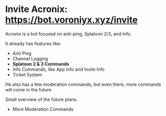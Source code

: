 Invite Acronix: https://bot.voroniyx.xyz/invite
====

Acronix is a bot focused on anti-ping, Splatoon 2/3, and Info.

It already has features like:
- Anti Ping
- Channel Logging
- **Splatoon 2 & 3 Commands** 
- Info Commands, like App Info and Invite Info
- Ticket System

He also has a few moderation commands, but even there, more commands will come in the future

Small overview of the future plans:
- More Moderation Commands
